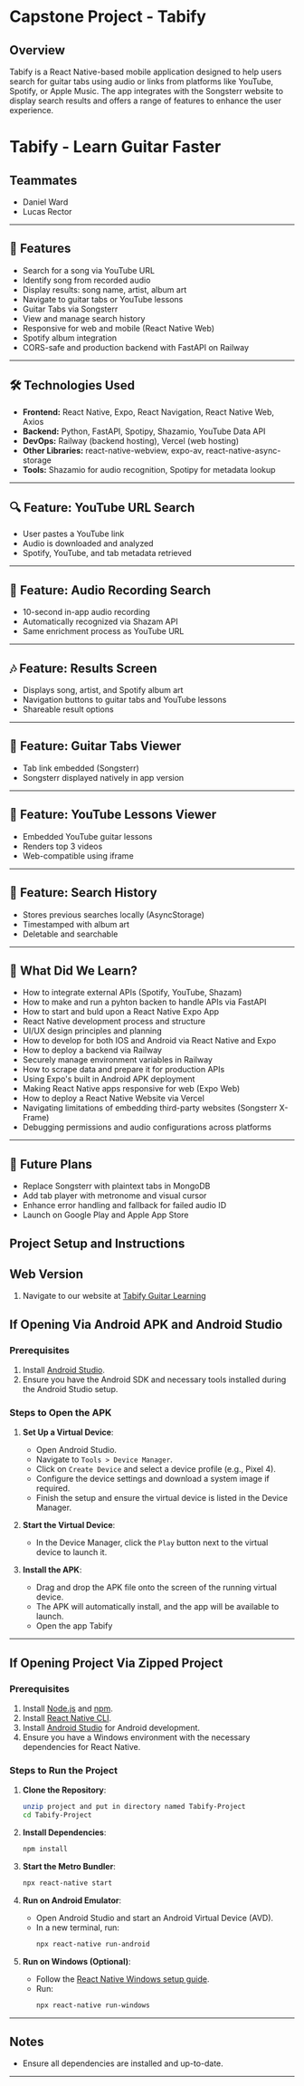 # Capstone Project - Tabify

## Overview
Tabify is a React Native-based mobile application designed to help users search for guitar tabs using audio or links from platforms like YouTube, Spotify, or Apple Music. The app integrates with the Songsterr website to display search results and offers a range of features to enhance the user experience.

# Tabify - Learn Guitar Faster

## Teammates

* Daniel Ward
* Lucas Rector

---

## 🌟 Features

* Search for a song via YouTube URL
* Identify song from recorded audio
* Display results: song name, artist, album art
* Navigate to guitar tabs or YouTube lessons
* Guitar Tabs via Songsterr
* View and manage search history
* Responsive for web and mobile (React Native Web) 
* Spotify album integration
* CORS-safe and production backend with FastAPI on Railway

---

## 🛠️ Technologies Used

* **Frontend:** React Native, Expo, React Navigation, React Native Web, Axios
* **Backend:** Python, FastAPI, Spotipy, Shazamio, YouTube Data API
* **DevOps:** Railway (backend hosting), Vercel (web hosting)
* **Other Libraries:** react-native-webview, expo-av, react-native-async-storage
* **Tools:** Shazamio for audio recognition, Spotipy for metadata lookup

---

## 🔍 Feature: YouTube URL Search

* User pastes a YouTube link
* Audio is downloaded and analyzed
* Spotify, YouTube, and tab metadata retrieved

---

## 🎤 Feature: Audio Recording Search

* 10-second in-app audio recording
* Automatically recognized via Shazam API
* Same enrichment process as YouTube URL

---

## 🎶 Feature: Results Screen

* Displays song, artist, and Spotify album art
* Navigation buttons to guitar tabs and YouTube lessons
* Shareable result options

---

## 🎻 Feature: Guitar Tabs Viewer

* Tab link embedded (Songsterr)
* Songsterr displayed natively in app version 

---

## 🎥 Feature: YouTube Lessons Viewer

* Embedded YouTube guitar lessons
* Renders top 3 videos
* Web-compatible using iframe

---

## 📅 Feature: Search History

* Stores previous searches locally (AsyncStorage)
* Timestamped with album art
* Deletable and searchable

---

## 🤔 What Did We Learn?

* How to integrate external APIs (Spotify, YouTube, Shazam)
* How to make and run a pyhton backen to handle APIs via FastAPI
* How to start and buld upon a React Native Expo App
* React Native development process and structure
* UI/UX design principles and planning
* How to develop for both IOS and Android via React Native and Expo
* How to deploy a backend via Railway
* Securely manage environment variables in Railway
* How to scrape data and prepare it for production APIs
* Using Expo's built in Android APK deployment
* Making React Native apps responsive for web (Expo Web)
* How to deploy a React Native Website via Vercel
* Navigating limitations of embedding third-party websites (Songsterr X-Frame)
* Debugging permissions and audio configurations across platforms

---

## 📆 Future Plans

* Replace Songsterr with plaintext tabs in MongoDB
* Add tab player with metronome and visual cursor
* Enhance error handling and fallback for failed audio ID
* Launch on Google Play and Apple App Store

## Project Setup and Instructions

## Web Version
1. Navigate to our website at [Tabify Guitar Learning](https://tabify-guitar-learning.vercel.app)

## If Opening Via Android APK and Android Studio

### Prerequisites
1. Install [Android Studio](https://developer.android.com/studio).
2. Ensure you have the Android SDK and necessary tools installed during the Android Studio setup.

### Steps to Open the APK
1. **Set Up a Virtual Device**:
	- Open Android Studio.
	- Navigate to `Tools > Device Manager`.
	- Click on `Create Device` and select a device profile (e.g., Pixel 4).
	- Configure the device settings and download a system image if required.
	- Finish the setup and ensure the virtual device is listed in the Device Manager.

2. **Start the Virtual Device**:
	- In the Device Manager, click the `Play` button next to the virtual device to launch it.

3. **Install the APK**:
	- Drag and drop the APK file onto the screen of the running virtual device.
	- The APK will automatically install, and the app will be available to launch.
	- Open the app Tabify
---


## If Opening Project Via Zipped Project

### Prerequisites
1. Install [Node.js](https://nodejs.org/) and [npm](https://www.npmjs.com/).
2. Install [React Native CLI](https://reactnative.dev/docs/environment-setup).
3. Install [Android Studio](https://developer.android.com/studio) for Android development.
4. Ensure you have a Windows environment with the necessary dependencies for React Native.

### Steps to Run the Project

1. **Clone the Repository**:
	 ```bash
	 unzip project and put in directory named Tabify-Project
	 cd Tabify-Project
	 ```

2. **Install Dependencies**:
	 ```bash
	 npm install
	 ```

3. **Start the Metro Bundler**:
	 ```bash
	 npx react-native start
	 ```

4. **Run on Android Emulator**:
	 - Open Android Studio and start an Android Virtual Device (AVD).
	 - In a new terminal, run:
		 ```bash
		 npx react-native run-android
		 ```

5. **Run on Windows (Optional)**:
	 - Follow the [React Native Windows setup guide](https://microsoft.github.io/react-native-windows/).
	 - Run:
		 ```bash
		 npx react-native run-windows
		 ```

---

## Notes
- Ensure all dependencies are installed and up-to-date.

---
